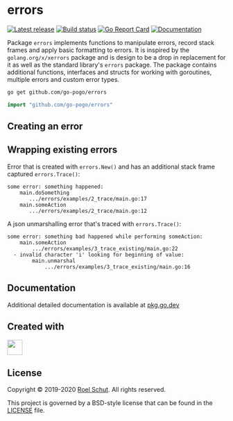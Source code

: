 errors
======

[![Latest release][latest-release-img]][latest-release-url]
[![Build status][build-status-img]][build-status-url]
[![Go Report Card][report-img]][report-url]
[![Documentation][doc-img]][doc-url]

[latest-release-img]: https://img.shields.io/github/release/go-pogo/errors.svg?label=latest
[latest-release-url]: https://github.com/go-pogo/errors/releases
[build-status-img]: https://github.com/go-pogo/errors/workflows/Go/badge.svg
[build-status-url]: https://github.com/go-pogo/errors/actions?query=workflow%3AGo
[report-img]: https://goreportcard.com/badge/github.com/go-pogo/errors
[report-url]: https://goreportcard.com/report/github.com/go-pogo/errors
[doc-img]: https://godoc.org/github.com/go-pogo/errors?status.svg
[doc-url]: https://pkg.go.dev/github.com/go-pogo/errors


Package `errors` implements functions to manipulate errors, record stack frames
and apply basic formatting to errors.
It is inspired by the `golang.org/x/xerrors` package and is design to be a
drop in replacement for it as well as the standard library's `errors` package.
The package contains additional functions, interfaces and structs for working
with goroutines, multiple errors and custom error types.


```sh
go get github.com/go-pogo/errors
```
```go
import "github.com/go-pogo/errors"
```


## Creating an error

## Wrapping existing errors

Error that is created with `errors.New()` and has an additional stack frame captured `errors.Trace()`:
```text
some error: something happened:
    main.doSomething
       .../errors/examples/2_trace/main.go:17
    main.someAction
       .../errors/examples/2_trace/main.go:12
```

A json unmarshalling error that's traced with `errors.Trace()`:
```text
some error: something bad happened while performing someAction:
    main.someAction
        .../errors/examples/3_trace_existing/main.go:22
  - invalid character 'i' looking for beginning of value:
        main.unmarshal
            .../errors/examples/3_trace_existing/main.go:16
```


## Documentation
Additional detailed documentation is available at [pkg.go.dev][doc-url]


## Created with
<a href="https://www.jetbrains.com/?from=go-pogo" target="_blank"><img src="https://pbs.twimg.com/profile_images/1206615658638856192/eiS7UWLo_400x400.jpg" width="35" /></a>


## License
Copyright © 2019-2020 [Roel Schut](https://roelschut.nl). All rights reserved.

This project is governed by a BSD-style license that can be found in the [LICENSE](LICENSE) file.
